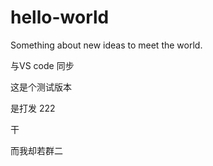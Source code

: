 # hello-world
Something about new ideas to meet the world.

与VS code 同步

这是个测试版本

是打发
222


干


而我却若群二